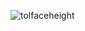 ![tolfaceheight](https://user-images.githubusercontent.com/82194975/219987357-9b915317-1404-4bea-acb4-0ec0601d2a9a.png)
 
